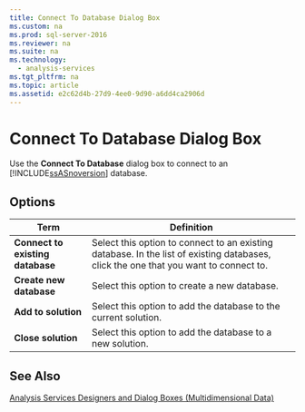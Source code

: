 ```yaml
---
title: Connect To Database Dialog Box
ms.custom: na
ms.prod: sql-server-2016
ms.reviewer: na
ms.suite: na
ms.technology: 
  - analysis-services
ms.tgt_pltfrm: na
ms.topic: article
ms.assetid: e2c62d4b-27d9-4ee0-9d90-a6dd4ca2906d
---
```

# Connect To Database Dialog Box
  Use the **Connect To Database** dialog box to connect to an [!INCLUDE[ssASnoversion](../../Token\Other/ssASnoversion_md.md)] database.  
  
## Options  
  
|Term|Definition|  
|----------|----------------|  
|**Connect to existing database**|Select this option to connect to an existing database. In the list of existing databases, click the one that you want to connect to.|  
|**Create new database**|Select this option to create a new database.|  
|**Add to solution**|Select this option to add the database to the current  solution.|  
|**Close solution**|Select this option to add the database to a new solution.|  
  
## See Also  
 [Analysis Services Designers and Dialog Boxes &#40;Multidimensional Data&#41;](../../Topics\TopicNameNotContainA/Analysis-Services-Designers-and-Dialog-Boxes--Multidimensional-Data-.md)  
  
  